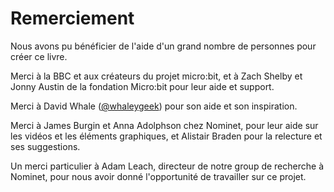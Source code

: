 Remerciement
================

Nous avons pu bénéficier de l'aide d'un grand nombre de personnes pour créer ce livre.

Merci à la BBC et aux créateurs du projet micro:bit, et à Zach Shelby et Jonny Austin de la fondation Micro:bit pour leur aide et support.

Merci à David Whale ([@whaleygeek](https://twitter.com/whaleygeek)) pour son aide et son inspiration.

Merci à James Burgin et Anna Adolphson chez Nominet, pour leur aide sur les vidéos et les éléments graphiques, et Alistair Braden pour la relecture et ses suggestions.

Un merci particulier à Adam Leach, directeur de notre group de recherche à Nominet, pour nous avoir donné l'opportunité de travailler sur ce projet.
